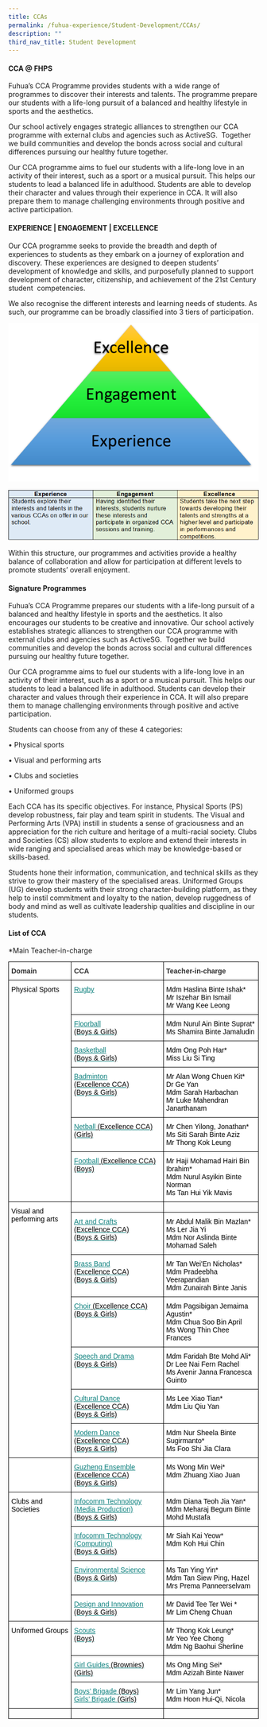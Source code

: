 ```yaml
---
title: CCAs
permalink: /fuhua-experience/Student-Development/CCAs/
description: ""
third_nav_title: Student Development
---
```

#### **CCA @ FHPS**


Fuhua’s CCA Programme provides students with a wide range of programmes to discover their interests and talents. The programme prepare our students with a life-long pursuit of a balanced and healthy lifestyle in sports and the aesthetics.&nbsp;

  

Our school actively engages strategic alliances to strengthen our CCA programme with external clubs and agencies such as ActiveSG.&nbsp; Together we build communities and develop the bonds across social and cultural differences pursuing our healthy future together.&nbsp;&nbsp;

  

Our CCA programme aims to fuel our students with a life-long love in an activity of their interest, such as a sport or a musical pursuit. This helps our students to lead a balanced life in adulthood. Students are able to develop their character and values through their experience in CCA. It will also prepare them to manage challenging environments through positive and active participation.

#### **EXPERIENCE | ENGAGEMENT | EXCELLENCE**


Our CCA programme seeks to provide the breadth and depth of experiences to students as they embark on a journey of exploration and discovery. These experiences are designed to deepen students’ development of knowledge and skills, and purposefully planned to support development of character, citizenship, and achievement of the 21st Century student&nbsp; competencies.

  

We also recognise the different interests and learning needs of students. As such, our programme can be broadly classified into 3 tiers of participation.&nbsp;

  

![](/images/Fuhua%20Experience/Student%20Development/CCA/CCA/C1.png)

![](/images/Fuhua%20Experience/Student%20Development/CCA/CCA/C2.png)  

  

Within this structure, our programmes and activities provide a healthy balance of collaboration and allow for participation at different levels to promote students’ overall enjoyment.  

  

#### **Signature Programmes**


Fuhua’s CCA Programme prepares our students with a life-long pursuit of a balanced and healthy lifestyle in sports and the aesthetics. It also encourages our students to be creative and innovative. Our school actively establishes strategic alliances to strengthen our CCA programme with external clubs and agencies such as ActiveSG.&nbsp; Together we build communities and develop the bonds across social and cultural differences pursuing our healthy future together.&nbsp;&nbsp;

  

Our CCA programme aims to fuel our students with a life-long love in an activity of their interest, such as a sport or a musical pursuit. This helps our students to lead a balanced life in adulthood. Students can develop their character and values through their experience in CCA. It will also prepare them to manage challenging environments through positive and active participation.

  

Students can choose from any of these 4 categories:  

  

• Physical sports

• Visual and performing arts

• Clubs and societies

• Uniformed groups

  

Each CCA has its specific objectives. For instance, Physical Sports (PS) develop robustness, fair play and team spirit in students. The Visual and Performing Arts (VPA) instill in students a sense of graciousness and an appreciation for the rich culture and heritage of a multi-racial society. Clubs and Societies (CS) allow students to explore and extend their interests in wide ranging and specialised areas which may be knowledge-based or skills-based.&nbsp;

  

Students hone their information, communication, and technical skills as they strive to grow their mastery of the specialised areas. Uniformed Groups (UG) develop students with their strong character-building platform, as they help to instil commitment and loyalty to the nation, develop ruggedness of body and mind as well as cultivate leadership qualities and discipline in our students.

#### **List of CCA**


*Main Teacher-in-charge


<style type="text/css">
.tg  {border-collapse:collapse;border-spacing:0;}
.tg td{border-color:black;border-style:solid;border-width:1px;font-family:Arial, sans-serif;font-size:14px;
  overflow:hidden;padding:10px 5px;word-break:normal;}
.tg th{border-color:black;border-style:solid;border-width:1px;font-family:Arial, sans-serif;font-size:14px;
  font-weight:normal;overflow:hidden;padding:10px 5px;word-break:normal;}
.tg .tg-sc4m{background-color:#FFF;color:#323232;font-weight:bold;text-align:left;vertical-align:top}
.tg .tg-cj8f{background-color:#FFF;color:#3C4764;text-align:left;vertical-align:top}
.tg .tg-8v5g{background-color:#FFF;color:#0A7F7C;text-align:left;text-decoration:underline;vertical-align:top}
.tg .tg-0lax{text-align:left;vertical-align:top}
</style>
<table class="tg">
<thead>
  <tr>
    <th class="tg-sc4m"><span style="font-weight:bold;color:#323232;background-color:#FFF">Domain</span></th>
    <th class="tg-sc4m"><span style="font-weight:bold;color:#323232;background-color:#FFF">CCA</span></th>
    <th class="tg-sc4m"><span style="font-weight:bold;color:#323232;background-color:#FFF">Teacher-in-charge</span></th>
  </tr>
</thead>
<tbody>
  <tr>
    <td rowspan="6" class="tg-cj8f"><span style="font-weight:normal;color:#000">Physical Sports</span><br></td>
    <td class="tg-8v5g"><a href="/ccas/Rugby/"><span style="font-weight:400;text-decoration:underline;color:#0A7F7C">Rugby</span></a></td>
    <td class="tg-cj8f"><span style="font-weight:normal;color:#000">Mdm Haslina Binte Ishak*</span><br><span style="font-weight:normal;color:#000">Mr Iszehar Bin Ismail</span><br><span style="font-weight:normal;color:#000">Mr Wang Kee Leong</span></td>
  </tr>
  <tr>
    <td class="tg-8v5g"><a href="/ccas/Floorball/"><span style="font-weight:400;text-decoration:underline;color:#0A7F7C">Floorball</span></a><br><span style="font-weight:normal;color:#000">(Boys &amp; Girls)</span></td>
    <td class="tg-cj8f"><span style="font-weight:normal;color:#000">Mdm Nurul Ain Binte Suprat*</span><br><span style="font-weight:normal;color:#000">Ms Shamira Binte Jamaludin</span></td>
  </tr>
  <tr>
    <td class="tg-8v5g"><a href="/ccas/Basketball/"><span style="font-weight:400;text-decoration:underline;color:#0A7F7C">Basketball</span></a><br><span style="font-weight:normal;color:#000">(Boys &amp; Girls)</span><br></td>
    <td class="tg-cj8f"><span style="font-weight:normal;color:#000">Mdm Ong Poh Har*</span><br><span style="font-weight:normal;color:#000">Miss Liu Si Ting</span></td>
  </tr>
  <tr>
    <td class="tg-8v5g"><a href="https://cms.isomer.gov.sg/ccas/Badminton/"><span style="font-weight:400;text-decoration:underline;color:#0A7F7C">Badminton</span></a><br><span style="font-weight:normal;color:#000">(Excellence CCA)</span><br><span style="font-weight:normal;color:#000">(Boys &amp; Girls)</span><br></td>
    <td class="tg-cj8f"><span style="font-weight:normal;color:#000">Mr Alan Wong Chuen Kit*</span><br><span style="font-weight:normal;color:#000">Dr Ge Yan</span><br><span style="font-weight:normal;color:#000">Mdm Sarah Harbachan</span><br><span style="font-weight:normal;color:#000">Mr Luke Mahendran Janarthanam</span></td>
  </tr>
  <tr>
    <td class="tg-8v5g"><a href="https://cms.isomer.gov.sg/ccas/Netball/"><span style="font-weight:400;text-decoration:underline;color:#0A7F7C">Netball</span></a><a href="https://cms.isomer.gov.sg/ccas/Netball/"> </a><span style="font-weight:normal;color:#000">(Excellence CCA)</span><br><span style="font-weight:normal;color:#000">(Girls)</span></td>
    <td class="tg-cj8f"><span style="font-weight:normal;color:#000">Mr Chen Yilong, Jonathan*</span><br><span style="font-weight:normal;color:#000">Ms Siti Sarah Binte Aziz</span><br><span style="font-weight:normal;color:#000">Mr Thong Kok Leung</span></td>
  </tr>
  <tr>
    <td class="tg-8v5g"><a href="https://cms.isomer.gov.sg/ccas/Football/"><span style="font-weight:400;text-decoration:underline;color:#0A7F7C">Football</span></a><a href="https://cms.isomer.gov.sg/ccas/Football/"> </a><span style="font-weight:normal;color:#000">(Excellence CCA)</span><br><span style="font-weight:normal;color:#000">(Boys)</span></td>
    <td class="tg-cj8f"><span style="font-weight:normal;color:#000">Mr Haji Mohamad Hairi Bin Ibrahim*</span><br><span style="font-weight:normal;color:#000">Mdm Nurul Asyikin Binte Norman</span><br><span style="font-weight:normal;color:#000">Ms Tan Hui Yik Mavis</span></td>
  </tr>
  <tr>
    <td rowspan="7" class="tg-cj8f"><span style="font-weight:normal;color:#000">Visual and performing arts</span><br></td>
    <td class="tg-0lax"></td>
    <td class="tg-0lax"></td>
  </tr>
  <tr>
    <td class="tg-8v5g"><a href="https://cms.isomer.gov.sg/ccas/Art-and-Crafts/"><span style="font-weight:400;text-decoration:underline;color:#0A7F7C">Art and Crafts</span></a><br><span style="font-weight:normal;color:#000">(Excellence CCA)</span><br><span style="font-weight:normal;color:#000">(Boys &amp; Girls)</span><br></td>
    <td class="tg-cj8f"><span style="font-weight:normal;color:#000">Mr Abdul Malik Bin Mazlan*</span><br><span style="font-weight:normal;color:#000">Ms Ler Jia Yi</span><br><span style="font-weight:normal;color:#000">Mdm Nor Aslinda Binte Mohamad Saleh</span></td>
  </tr>
  <tr>
    <td class="tg-8v5g"><a href="https://cms.isomer.gov.sg/ccas/Brass-Band/"><span style="font-weight:400;text-decoration:underline;color:#0A7F7C">Brass Band</span></a><br><span style="font-weight:normal;color:#000">(Excellence CCA)</span><br><span style="font-weight:normal;color:#000">(Boys &amp; Girls)</span><br></td>
    <td class="tg-cj8f"><span style="font-weight:normal;color:#000">Mr Tan Wei'En Nicholas*</span><br><span style="font-weight:normal;color:#000">Mdm Pradeebha Veerapandian</span><br><span style="font-weight:normal;color:#000">Mdm Zunairah Binte Janis</span></td>
  </tr>
  <tr>
    <td class="tg-8v5g"><a href="https://cms.isomer.gov.sg/ccas/Choir/"><span style="font-weight:400;text-decoration:underline;color:#0A7F7C">Choir</span></a><a href="https://cms.isomer.gov.sg/ccas/Choir/"> </a><span style="font-weight:normal;color:#000">(Excellence CCA)</span><br><span style="font-weight:normal;color:#000">(Boys &amp; Girls)</span><br></td>
    <td class="tg-cj8f"><span style="font-weight:normal;color:#000">Mdm Pagsibigan Jemaima Agustin*</span><br><span style="font-weight:normal;color:#000">Mdm Chua Soo Bin April</span><br><span style="font-weight:normal;color:#000">Ms Wong Thin Chee Frances</span></td>
  </tr>
  <tr>
    <td class="tg-8v5g"><a href="https://cms.isomer.gov.sg/ccas/Speech-and-Drama/"><span style="font-weight:400;text-decoration:underline;color:#0A7F7C;background-color:initial">Speech and Drama</span></a><br><span style="font-weight:normal;color:#000">(Boys &amp; Girls)</span></td>
    <td class="tg-cj8f"><span style="font-weight:normal;color:#000">Mdm Faridah Bte Mohd Ali*</span><br><span style="font-weight:normal;color:#000">Dr Lee Nai Fern Rachel</span><br><span style="font-weight:normal;color:#000">Ms Avenir Janna Francesca Guinto</span></td>
  </tr>
  <tr>
    <td class="tg-8v5g"><a href="https://cms.isomer.gov.sg/ccas/Cultural-Dance-and-Modern-Dance/"><span style="font-weight:400;text-decoration:underline;color:#0A7F7C">Cultural Dance</span></a><br><span style="font-weight:normal;color:#000">(Excellence CCA)</span><br><span style="font-weight:normal;color:#000">(Boys &amp; Girls)</span><br></td>
    <td class="tg-cj8f"><span style="font-weight:normal;color:#000">Ms Lee Xiao Tian*</span><br><span style="font-weight:normal;color:#000">Mdm Liu Qiu Yan</span><br></td>
  </tr>
  <tr>
    <td class="tg-8v5g"><a href="https://cms.isomer.gov.sg/ccas/Cultural-Dance-and-Modern-Dance/"><span style="font-weight:400;text-decoration:underline;color:#0A7F7C">Modern Dance</span></a><br><span style="font-weight:normal;color:#000">(Excellence CCA)</span><br><span style="font-weight:normal;color:#000">(Boys &amp; Girls)</span><br></td>
    <td class="tg-cj8f"><span style="font-weight:normal;color:#000">Mdm Nur Sheela Binte Sugirmanto*</span><br><span style="font-weight:normal;color:#000">Ms Foo Shi Jia Clara</span></td>
  </tr>
  <tr>
    <td class="tg-cj8f"></td>
    <td class="tg-8v5g"><a href="https://cms.isomer.gov.sg/ccas/Guzheng-Ensemble/"><span style="font-weight:400;text-decoration:underline;color:#0A7F7C">Guzheng Ensemble</span></a><br><span style="font-weight:normal;color:#000">(Excellence CCA)</span><br><span style="font-weight:normal;color:#000">(Boys &amp; Girls)</span><br></td>
    <td class="tg-cj8f"><span style="font-weight:normal;color:#000">Ms Wong Min Wei*</span><br><span style="font-weight:normal;color:#000">Mdm Zhuang Xiao Juan</span></td>
  </tr>
  <tr>
    <td rowspan="4" class="tg-cj8f"><span style="font-weight:normal;color:#000">Clubs and Societies</span></td>
    <td class="tg-8v5g"><a href="https://cms.isomer.gov.sg/ccas/Infocomm-Technology-Media-Production/"><span style="font-weight:400;text-decoration:underline;color:#0A7F7C">Infocomm Technology (Media Production)</span></a><br><span style="font-weight:normal;color:#000">(Boys &amp; Girls)</span><br></td>
    <td class="tg-cj8f"><span style="font-weight:normal;color:#000">Mdm Diana Teoh Jia Yan*</span><br><span style="font-weight:normal;color:#000">Mdm Meharaj Begum Binte Mohd Mustafa</span></td>
  </tr>
  <tr>
    <td class="tg-8v5g"><a href="https://cms.isomer.gov.sg/ccas/Infocomm-Technology-Computing/"><span style="font-weight:400;text-decoration:underline;color:#0A7F7C">Infocomm Technology (Computing)</span></a><br><span style="font-weight:normal;color:#000">(Boys &amp; Girls)</span><br></td>
    <td class="tg-cj8f"><span style="font-weight:normal;color:#000">Mr Siah Kai Yeow*</span><br><span style="font-weight:normal;color:#000">Mdm Koh Hui Chin</span></td>
  </tr>
  <tr>
    <td class="tg-8v5g"><a href="https://cms.isomer.gov.sg/ccas/Environmental-Science/"><span style="font-weight:400;text-decoration:underline;color:#0A7F7C">Environmental Science</span></a><br><span style="font-weight:normal;color:#000">(Boys &amp; Girls)</span><br></td>
    <td class="tg-cj8f"><span style="font-weight:normal;color:#000">Ms Tan Ying Yin*</span><br><span style="font-weight:normal;color:#000">Mdm Tan Siew Ping, Hazel</span><br><span style="font-weight:normal;color:#000">Mrs Prema Panneerselvam</span></td>
  </tr>
  <tr>
    <td class="tg-8v5g"><a href="https://cms.isomer.gov.sg/ccas/Design-and-Innovation/"><span style="font-weight:400;text-decoration:underline;color:#0A7F7C">Design and Innovation</span></a><br><span style="font-weight:normal;color:#000">(Boys &amp; Girls)</span><br></td>
    <td class="tg-cj8f"><span style="font-weight:normal;color:#000">Mr David Tee Ter Wei *</span><br><span style="font-weight:normal;color:#000">Mr Lim Cheng Chuan</span><br></td>
  </tr>
  <tr>
    <td rowspan="3" class="tg-cj8f"><span style="font-weight:normal;color:#000">Uniformed Groups</span></td>
    <td class="tg-8v5g"><a href="https://cms.isomer.gov.sg/ccas/Scouts/"><span style="font-weight:400;text-decoration:underline;color:#0A7F7C">Scouts</span></a><br><span style="font-weight:normal;color:#000">(Boys)</span></td>
    <td class="tg-cj8f"><span style="font-weight:normal;color:#000">Mr Thong Kok Leung*</span><br><span style="font-weight:normal;color:#000">Mr Yeo Yee Chong</span><br><span style="font-weight:normal;color:#000">Mdm Ng Baohui Sherline</span></td>
  </tr>
  <tr>
    <td class="tg-8v5g"><a href="https://cms.isomer.gov.sg/ccas/Girl-Guides-Brownies/"><span style="font-weight:400;text-decoration:underline;color:#0A7F7C">Girl Guides</span></a><a href="https://cms.isomer.gov.sg/ccas/Girl-Guides-Brownies/"> </a><span style="font-weight:normal;color:#000">(Brownies)</span><br><span style="font-weight:normal;color:#000">(Girls)</span></td>
    <td class="tg-cj8f"><span style="font-weight:normal;color:#000">Ms Ong Ming Sei*</span><br><span style="font-weight:normal;color:#000">Mdm Azizah Binte Nawer</span></td>
  </tr>
  <tr>
    <td class="tg-8v5g"><a href="https://cms.isomer.gov.sg/ccas/Boys-Brigade/"><span style="font-weight:400;text-decoration:underline;color:#0A7F7C">Boys’ Brigade</span></a> <span style="font-weight:normal;color:#000">(Boys)</span><br><a href="https://cms.isomer.gov.sg/ccas/Girls-Brigade/"><span style="font-weight:400;text-decoration:underline;color:#0A7F7C">Girls’ Brigade</span></a> <span style="font-weight:normal;color:#000">(Girls)</span></td>
    <td class="tg-cj8f"><span style="font-weight:normal;color:#000">Mr Lim Yang Jun*</span><br><span style="font-weight:normal;color:#000">Mdm Hoon Hui-Qi, Nicola</span><br></td>
  </tr>
  <tr>
    <td class="tg-0lax"></td>
    <td class="tg-0lax"></td>
    <td class="tg-0lax"></td>
  </tr>
</tbody>
</table>